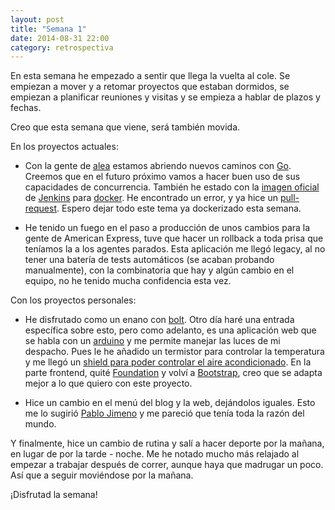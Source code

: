 ```yaml
---
layout: post
title: "Semana 1"
date: 2014-08-31 22:00
category: retrospectiva
---
```


En esta semana he empezado a sentir que llega la vuelta al cole. Se empiezan a
mover y a retomar proyectos que estaban dormidos, se empiezan a planificar
reuniones y visitas y se empieza a hablar de plazos y fechas.

Creo que esta semana que viene, será también movida.

En los proyectos actuales:

* Con la gente de [alea](http://alea-soluciones.com) estamos abriendo nuevos
  caminos con [Go](http://golang.org). Creemos que en el futuro próximo vamos a
  hacer buen uso de sus capacidades de concurrencia. También he estado con la
  [imagen oficial](https://registry.hub.docker.com/_/jenkins/) de
  [Jenkins](http://jenkins-ci.org) para [docker](http://docker.io). He
  encontrado un error, y ya hice un [pull-request](https://github.com/cloudbees/jenkins-ci.org-docker/pull/5).
  Espero dejar todo este tema ya dockerizado esta semana.

* He tenido un fuego en el paso a producción de unos cambios para la gente de
  American Express, tuve que hacer un rollback a toda prisa que teníamos la
  a los agentes parados. Esta aplicación me llegó legacy, al no tener una batería
  de tests automáticos (se acaban probando manualmente), con la combinatoria
  que hay y algún cambio en el equipo, no he tenido mucha confidencia esta vez.

Con los proyectos personales:

* He disfrutado como un enano con [bolt](http://github.com/nestorsalceda/bolt).
  Otro día haré una entrada específica sobre esto, pero como adelanto, es una
  aplicación web que se habla con un [arduino](http://arduino.cc) y me permite manejar las
  luces de mi despacho. Pues le he añadido un termistor para
  controlar la temperatura y me llegó un [shield para poder controlar el aire
  acondicionado](http://www.cooking-hacks.com/documentation/tutorials/control-hvac-infrared-devices-from-the-internet-with-ir-remote/).
  En la parte frontend, quité [Foundation](http://foundation.zurb.com)
  y volví a [Bootstrap](http://getbootstrap.com), creo que se adapta mejor a lo
  que quiero con este proyecto.

* Hice un cambio en el menú del blog y la web, dejándolos iguales. Esto me lo
  sugirió [Pablo Jimeno](http://blog.pablojimeno.com/) y me pareció que tenía
  toda la razón del mundo.


Y finalmente, hice un cambio de rutina y salí a hacer deporte por la mañana, en
lugar de por la tarde - noche. Me he notado mucho más relajado al empezar a
trabajar después de correr, aunque haya que madrugar un poco. Así que a seguir
moviéndose por la mañana.

¡Disfrutad la semana!
